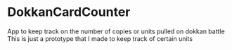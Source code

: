 # DokkanCardCounter
App to keep track on the number of copies or units pulled on dokkan battle
This is just a prototype that I made to keep track of certain units
